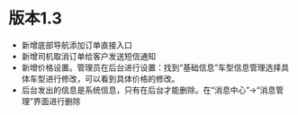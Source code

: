 # 版本1.3
* 新增底部导航添加订单直接入口
* 新增司机取消订单给客户发送短信通知
* 新增价格设置。管理员在后台进行设置：找到“基础信息”车型信息管理选择具体车型进行修改，可以看到具体价格的修改。
* 后台发出的信息是系统信息，只有在后台才能删除。在“消息中心”->“消息管理”界面进行删除


